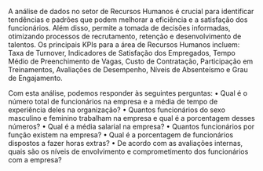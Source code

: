 A análise de dados no setor de Recursos Humanos é crucial para identificar tendências e padrões que podem melhorar a eficiência e a satisfação dos funcionários. Além disso, permite a tomada de decisões informadas, otimizando processos de recrutamento, retenção e desenvolvimento de talentos.
Os principais KPIs para a área de Recursos Humanos incluem: Taxa de Turnover, Indicadores de Satisfação dos Empregados, Tempo Médio de Preenchimento de Vagas, Custo de Contratação, Participação em Treinamentos, Avaliações de Desempenho, Níveis de Absenteísmo e Grau de Engajamento. 

Com esta análise, podemos responder às seguintes perguntas:
• Qual é o número total de funcionários na empresa e a média de tempo de experiência deles na organização?
• Quantos funcionários do sexo masculino e feminino trabalham na empresa e qual é a porcentagem desses números?
• Qual é a média salarial na empresa?
• Quantos funcionários por função existem na empresa?
• Qual é a porcentagem de funcionários dispostos a fazer horas extras?
• De acordo com as avaliações internas, quais são os níveis de envolvimento e comprometimento dos funcionários com a empresa?
